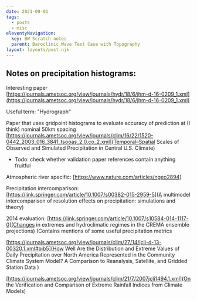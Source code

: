 ```yaml
---
date: 2021-09-01
tags:
  - posts
  - misc
eleventyNavigation:
  key: BW Scratch notes
  parent: Baroclinic Wave Test Case with Topography
layout: layouts/post.njk
---
```


## Notes on precipitation histograms:
Interesting paper [https://journals.ametsoc.org/view/journals/hydr/18/6/jhm-d-16-0209_1.xml](https://journals.ametsoc.org/view/journals/hydr/18/6/jhm-d-16-0209_1.xml)

Useful term: "Hydrograph"

Paper that uses gridpoint histograms to evaluate accuracy of prediction
at (I think) nominal 50km spacing [https://journals.ametsoc.org/view/journals/clim/16/22/1520-0442_2003_016_3841_tsooas_2.0.co_2.xml](Temporal–Spatial Scales of Observed and Simulated Precipitation in Central U.S. Climate)

- Todo: check whether validation paper references contain anything fruitful

Atmospheric river specific: [https://www.nature.com/articles/ngeo2894]


Precipitation intercomparison: [https://link.springer.com/article/10.1007/s00382-015-2959-5](A multimodel intercomparison of resolution effects on precipitation: simulations and theory)

2014 evaluation: [https://link.springer.com/article/10.1007/s10584-014-1117-0](Changes in extremes and hydroclimatic regimes in the CREMA ensemble projections)
(Contains mentions of some useful precipitation metrics

[https://journals.ametsoc.org/view/journals/clim/27/14/jcli-d-13-00320.1.xml#bib5](How Well Are the Distribution and Extreme Values of Daily Precipitation over North America Represented in the Community Climate System Model? A Comparison to Reanalysis, Satellite, and Gridded Station Data )


[https://journals.ametsoc.org/view/journals/clim/21/7/2007jcli1494.1.xml](On the Verification and Comparison of Extreme Rainfall Indices from Climate Models)